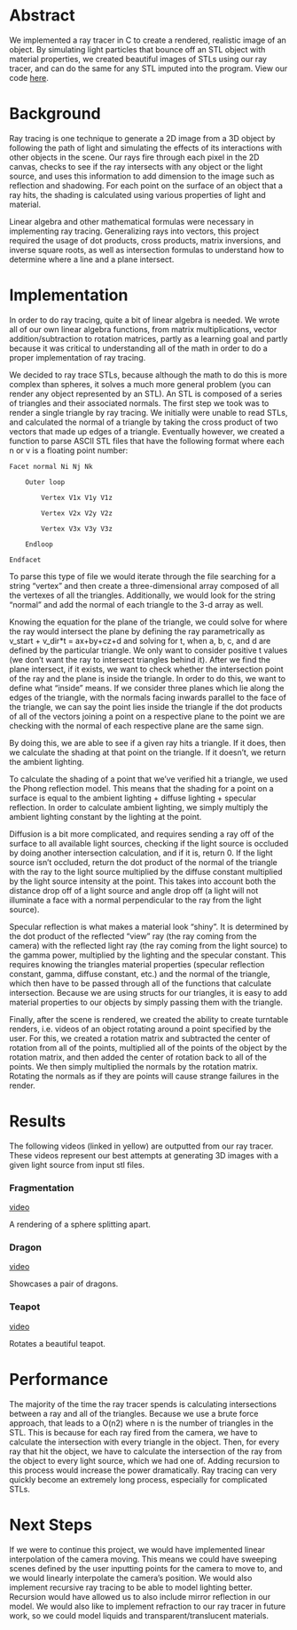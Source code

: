 # Abstract
We implemented a ray tracer in C to create a rendered, realistic image of an object. By simulating light particles that bounce off an STL object with material properties, we created beautiful images of STLs using our ray tracer, and can do the same for any STL imputed into the program. View our code [here](https://github.com/maxschommer/SoftSys_Terminally_Eeeel).

# Background
Ray tracing is one technique to generate a 2D image from a 3D object by following the path of light and simulating the effects of its interactions with other objects in the scene. Our rays fire through each pixel in the 2D canvas, checks to see if the ray intersects with any object or the light source, and uses this information to add dimension to the image such as reflection and shadowing. For each point on the surface of an object that a ray hits, the shading is calculated using various properties of light and material. 

Linear algebra and other mathematical formulas were necessary in implementing ray tracing. Generalizing rays into vectors, this project required the usage of dot products, cross products, matrix inversions, and inverse square roots, as well as intersection formulas to understand how to determine where a line and a plane intersect.

# Implementation
In order to do ray tracing, quite a bit of linear algebra is needed. We wrote all of our own linear algebra functions, from matrix multiplications, vector addition/subtraction to rotation matrices, partly as a learning goal and partly because it was critical to understanding all of the math in order to do a proper implementation of ray tracing. 

We decided to ray trace STLs, because although the math to do this is more complex than spheres, it solves a much more general problem (you can render any object represented by an STL). An STL is composed of a series of triangles and their associated normals. The first step we took was to render a single triangle by ray tracing. We initially were unable to read STLs, and calculated the normal of a triangle by taking the cross product of two vectors that made up edges of a triangle. Eventually however, we created a function to parse ASCII STL files that have the following format where each n or v is a floating point number:

    Facet normal Ni Nj Nk

	    Outer loop
	
		    Vertex V1x V1y V1z
		
		    Vertex V2x V2y V2z
		
		    Vertex V3x V3y V3z
		
	    Endloop
	
    Endfacet

To parse this type of file we would iterate through the file searching for a string “vertex” and then create a three-dimensional array composed of all the vertexes of all the triangles. Additionally, we would look for the string “normal” and add the normal of each triangle to the 3-d array as well. 

Knowing the equation for the plane of the triangle, we could solve for where the ray would intersect the plane by defining the ray parametrically as v_start + v_dir*t = ax+by+cz+d and solving for t, when a, b, c, and d are defined by the particular triangle. We only want to consider positive t values (we don’t want the ray to intersect triangles behind it). After we find the plane intersect, if it exists, we want to check whether the intersection point of the ray and the plane is inside the triangle. In order to do this, we want to define what “inside” means. If we consider three planes which lie along the edges of the triangle, with the normals facing inwards parallel to the face of the triangle, we can say the point lies inside the triangle if the dot products of all of the vectors joining a point on a respective plane to the point we are checking with the normal of each respective plane are the same sign. 

By doing this, we are able to see if a given ray hits a triangle. If it does, then we calculate the shading at that point on the triangle. If it doesn’t, we return the ambient lighting. 

To calculate the shading of a point that we’ve verified hit a triangle, we used the Phong reflection model. This means that the shading for a point on a surface is equal to the ambient lighting + diffuse lighting + specular reflection. In order to calculate ambient lighting, we simply multiply the ambient lighting constant by the lighting at the point. 

Diffusion is a bit more complicated, and requires sending a ray off of the surface to all available light sources, checking if the light source is occluded by doing another intersection calculation, and if it is, return 0. If the light source isn’t occluded, return the dot product of the normal of the triangle with the ray to the light source multiplied by the diffuse constant multiplied by the light source intensity at the point. This takes into account both the distance drop off of a light source and angle drop off (a light will not illuminate a face with a normal perpendicular to the ray from the light source).

Specular reflection is what makes a material look “shiny”. It is determined by the dot product of the reflected “view” ray (the ray coming from the camera) with the reflected light ray (the ray coming from the light source) to the gamma power, multiplied by the lighting and the specular constant. This requires knowing the triangles material properties (specular reflection constant, gamma, diffuse constant, etc.) and the normal of the triangle, which then have to be passed through all of the functions that calculate intersection. Because we are using structs for our triangles, it is easy to add material properties to our objects by simply passing them with the triangle.

Finally, after the scene is rendered, we created the ability to create turntable renders, i.e. videos of an object rotating around a point specified by the user. For this, we created a rotation matrix and subtracted the center of rotation from all of the points, multiplied all of the points of the object by the rotation matrix, and then added the center of rotation back to all of the points. We then simply multiplied the normals by the rotation matrix. Rotating the normals as if they are points will cause strange failures in the render. 

# Results
The following videos (linked in yellow) are outputted from our ray tracer. These videos represent our best attempts at generating 3D images with a given light source from input stl files. 

### Fragmentation
[video](https://github.com/maxschommer/SoftSys_Terminally_Eeeel/blob/master/Work_in_Progress/Video5/diseased_rays.gif) 

A rendering of a sphere splitting apart.

### Dragon
[video](https://github.com/maxschommer/SoftSys_Terminally_Eeeel/blob/master/Work_in_Progress/dragon.gif)

Showcases a pair of dragons.

### Teapot 
[video](https://github.com/maxschommer/SoftSys_Terminally_Eeeel/blob/master/Work_in_Progress/teapot.gif)

Rotates a beautiful teapot.



# Performance
The majority of the time the ray tracer spends is calculating intersections between a ray and all of the triangles. Because we use a brute force approach, that leads to a O(n2) where n is the number of triangles in the STL. This is because for each ray fired from the camera, we have to calculate the intersection with every triangle in the object. Then, for every ray that hit the object, we have to calculate the intersection of the ray from the object to every light source, which we had one of. Adding recursion to this process would increase the power dramatically. Ray tracing can very quickly become an extremely long process, especially for complicated STLs. 

# Next Steps
If we were to continue this project, we would have implemented linear interpolation of the camera moving. This means we could have sweeping scenes defined by the user inputting points for the camera to move to, and we would linearly interpolate the camera’s position. We would also implement recursive ray tracing to be able to model lighting better. Recursion would have allowed us to also include mirror reflection in our model. We would also like to implement refraction to our ray tracer in future work, so we could model liquids and transparent/translucent materials. 
